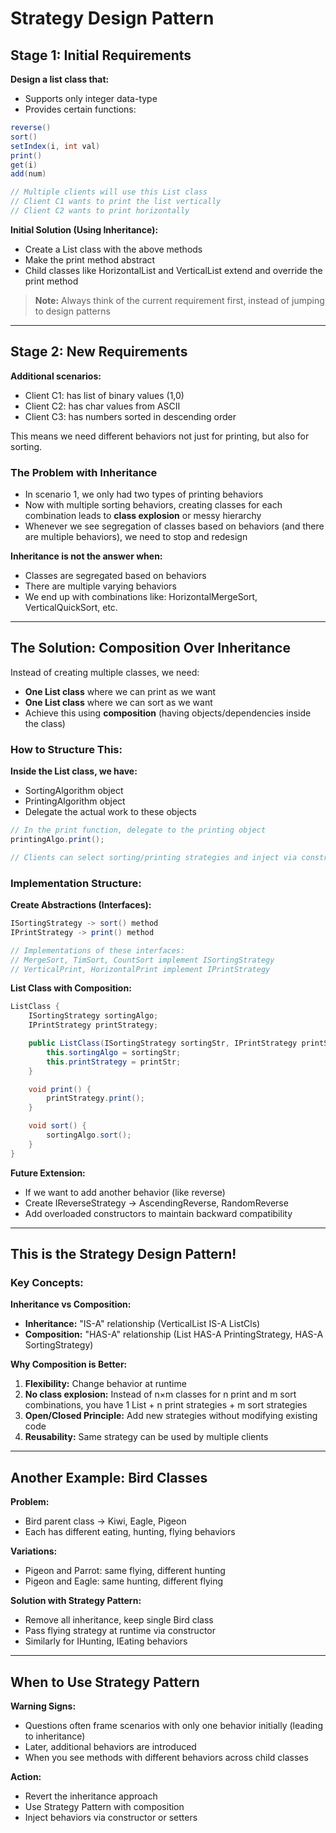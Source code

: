 # Strategy Design Pattern

## Stage 1: Initial Requirements
**Design a list class that:**
- Supports only integer data-type
- Provides certain functions:
```java
reverse()
sort()
setIndex(i, int val)
print()
get(i)
add(num)

// Multiple clients will use this List class
// Client C1 wants to print the list vertically
// Client C2 wants to print horizontally
```

**Initial Solution (Using Inheritance):**
- Create a List class with the above methods
- Make the print method abstract
- Child classes like HorizontalList and VerticalList extend and override the print method

> **Note:** Always think of the current requirement first, instead of jumping to design patterns

---

## Stage 2: New Requirements
**Additional scenarios:**
- Client C1: has list of binary values (1,0)
- Client C2: has char values from ASCII
- Client C3: has numbers sorted in descending order

This means we need different behaviors not just for printing, but also for sorting.

### The Problem with Inheritance
- In scenario 1, we only had two types of printing behaviors
- Now with multiple sorting behaviors, creating classes for each combination leads to **class explosion** or messy hierarchy
- Whenever we see segregation of classes based on behaviors (and there are multiple behaviors), we need to stop and redesign

**Inheritance is not the answer when:**
- Classes are segregated based on behaviors
- There are multiple varying behaviors
- We end up with combinations like: HorizontalMergeSort, VerticalQuickSort, etc.

---

## The Solution: Composition Over Inheritance

Instead of creating multiple classes, we need:
- **One List class** where we can print as we want
- **One List class** where we can sort as we want
- Achieve this using **composition** (having objects/dependencies inside the class)

### How to Structure This:

**Inside the List class, we have:**
- SortingAlgorithm object
- PrintingAlgorithm object
- Delegate the actual work to these objects

```java
// In the print function, delegate to the printing object
printingAlgo.print();

// Clients can select sorting/printing strategies and inject via constructor
```

### Implementation Structure:

**Create Abstractions (Interfaces):**
```java
ISortingStrategy -> sort() method
IPrintStrategy -> print() method

// Implementations of these interfaces:
// MergeSort, TimSort, CountSort implement ISortingStrategy
// VerticalPrint, HorizontalPrint implement IPrintStrategy
```

**List Class with Composition:**
```java
ListClass {
    ISortingStrategy sortingAlgo;
    IPrintStrategy printStrategy;

    public ListClass(ISortingStrategy sortingStr, IPrintStrategy printStr) {
        this.sortingAlgo = sortingStr;
        this.printStrategy = printStr;
    }

    void print() {
        printStrategy.print();
    }

    void sort() {
        sortingAlgo.sort();
    }
}
```

**Future Extension:**
- If we want to add another behavior (like reverse)
- Create IReverseStrategy -> AscendingReverse, RandomReverse
- Add overloaded constructors to maintain backward compatibility

---

## This is the Strategy Design Pattern!

### Key Concepts:

**Inheritance vs Composition:**
- **Inheritance:** "IS-A" relationship (VerticalList IS-A ListCls)
- **Composition:** "HAS-A" relationship (List HAS-A PrintingStrategy, HAS-A SortingStrategy)

**Why Composition is Better:**
1. **Flexibility:** Change behavior at runtime
2. **No class explosion:** Instead of n×m classes for n print and m sort combinations, you have 1 List + n print strategies + m sort strategies
3. **Open/Closed Principle:** Add new strategies without modifying existing code
4. **Reusability:** Same strategy can be used by multiple clients

---

## Another Example: Bird Classes

**Problem:**
- Bird parent class -> Kiwi, Eagle, Pigeon
- Each has different eating, hunting, flying behaviors

**Variations:**
- Pigeon and Parrot: same flying, different hunting
- Pigeon and Eagle: same hunting, different flying

**Solution with Strategy Pattern:**
- Remove all inheritance, keep single Bird class
- Pass flying strategy at runtime via constructor
- Similarly for IHunting, IEating behaviors

---

## When to Use Strategy Pattern

**Warning Signs:**
- Questions often frame scenarios with only one behavior initially (leading to inheritance)
- Later, additional behaviors are introduced
- When you see methods with different behaviors across child classes

**Action:**
- Revert the inheritance approach
- Use Strategy Pattern with composition
- Inject behaviors via constructor or setters
